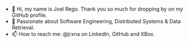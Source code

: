 - 👋 Hi, my name is Joel Rego. Thank you so much for dropping by on my GitHub profile. 
- 💞️ Passionate about Software Engineering, Distributed Systems & Data Retrieval. 
- 📫 How to reach me: @jrxna on LinkedIn, GitHub and XBox.
